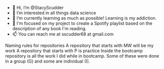 - 👋 Hi, I’m @StacyScudder
- 👀 I’m interested in all things data science
- 🌱 I’m currently learning as much as possible! Learning is my addiction. 
- 💞️ I'm focused on my project to create a Spotify playlist based on the description of any book I'm reading.
- 📫 You can reach me at sscudder68 at gmail.com

Naming rules for repositories
A repository that starts with MW will be my work
A repository that starts with P is practice
Inside the bootcamp repository is all the work I did while in bootcamp. Some of these were done in a group (G) and some are individual (I).

<!---
StacyScudder/StacyScudder is a ✨ special ✨ repository because its `README.md` (this file) appears on your GitHub profile.
You can click the Preview link to take a look at your changes.
--->
